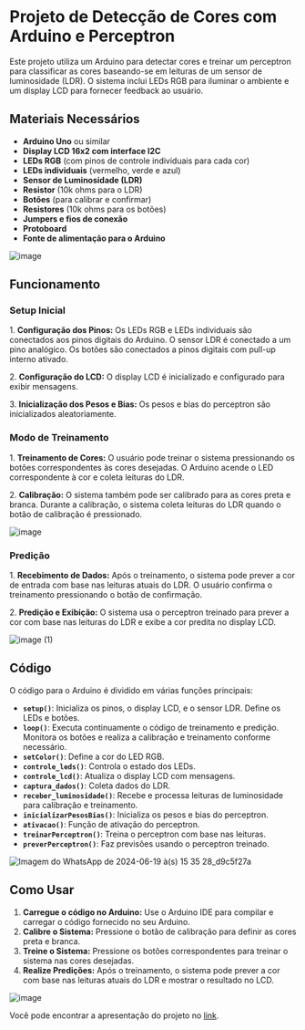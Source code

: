 <h1>Projeto de Detecção de Cores com Arduino e Perceptron</h1>

<p>Este projeto utiliza um Arduino para detectar cores e treinar um perceptron para classificar as cores baseando-se em leituras de um sensor de luminosidade (LDR). O sistema inclui LEDs RGB para iluminar o ambiente e um display LCD para fornecer feedback ao usuário.</p>

<h2>Materiais Necessários</h2>
<ul>
    <li><strong>Arduino Uno</strong> ou similar</li>
    <li><strong>Display LCD 16x2 com interface I2C</strong></li>
    <li><strong>LEDs RGB</strong> (com pinos de controle individuais para cada cor)</li>
    <li><strong>LEDs individuais</strong> (vermelho, verde e azul)</li>
    <li><strong>Sensor de Luminosidade (LDR)</strong></li>
    <li><strong>Resistor</strong> (10k ohms para o LDR)</li>
    <li><strong>Botões</strong> (para calibrar e confirmar)</li>
    <li><strong>Resistores</strong> (10k ohms para os botões)</li>
    <li><strong>Jumpers e fios de conexão</strong></li>
    <li><strong>Protoboard</strong></li>
    <li><strong>Fonte de alimentação para o Arduino</strong></li>
</ul>

![image](https://github.com/user-attachments/assets/de30a223-dace-4df4-b1e6-0023cf8bb7ea)

<h2>Funcionamento</h2>

<h3>Setup Inicial</h3>
<p>1. <strong>Configuração dos Pinos:</strong> Os LEDs RGB e LEDs individuais são conectados aos pinos digitais do Arduino. O sensor LDR é conectado a um pino analógico. Os botões são conectados a pinos digitais com pull-up interno ativado.</p>
<p>2. <strong>Configuração do LCD:</strong> O display LCD é inicializado e configurado para exibir mensagens.</p>
<p>3. <strong>Inicialização dos Pesos e Bias:</strong> Os pesos e bias do perceptron são inicializados aleatoriamente.</p>

<h3>Modo de Treinamento</h3>
<p>1. <strong>Treinamento de Cores:</strong> O usuário pode treinar o sistema pressionando os botões correspondentes às cores desejadas. O Arduino acende o LED correspondente à cor e coleta leituras do LDR.</p>
<p>2. <strong>Calibração:</strong> O sistema também pode ser calibrado para as cores preta e branca. Durante a calibração, o sistema coleta leituras do LDR quando o botão de calibração é pressionado.</p>

![image](https://github.com/user-attachments/assets/f1bcb996-0596-49dc-918f-f79a88706e66)

<h3>Predição</h3>
<p>1. <strong>Recebimento de Dados:</strong> Após o treinamento, o sistema pode prever a cor de entrada com base nas leituras atuais do LDR. O usuário confirma o treinamento pressionando o botão de confirmação.</p>
<p>2. <strong>Predição e Exibição:</strong> O sistema usa o perceptron treinado para prever a cor com base nas leituras do LDR e exibe a cor predita no display LCD.</p>

![image (1)](https://github.com/user-attachments/assets/ddb5fdb4-cf43-478b-a086-e0864a927c6a)

<h2>Código</h2>
<p>O código para o Arduino é dividido em várias funções principais:</p>

<ul>
    <li><strong><code>setup()</code></strong>: Inicializa os pinos, o display LCD, e o sensor LDR. Define os LEDs e botões.</li>
    <li><strong><code>loop()</code></strong>: Executa continuamente o código de treinamento e predição. Monitora os botões e realiza a calibração e treinamento conforme necessário.</li>
    <li><strong><code>setColor()</code></strong>: Define a cor do LED RGB.</li>
    <li><strong><code>controle_leds()</code></strong>: Controla o estado dos LEDs.</li>
    <li><strong><code>controle_lcd()</code></strong>: Atualiza o display LCD com mensagens.</li>
    <li><strong><code>captura_dados()</code></strong>: Coleta dados do LDR.</li>
    <li><strong><code>receber_luminosidade()</code></strong>: Recebe e processa leituras de luminosidade para calibração e treinamento.</li>
    <li><strong><code>inicializarPesosBias()</code></strong>: Inicializa os pesos e bias do perceptron.</li>
    <li><strong><code>ativacao()</code></strong>: Função de ativação do perceptron.</li>
    <li><strong><code>treinarPerceptron()</code></strong>: Treina o perceptron com base nas leituras.</li>
    <li><strong><code>preverPerceptron()</code></strong>: Faz previsões usando o perceptron treinado.</li>
</ul>

![Imagem do WhatsApp de 2024-06-19 à(s) 15 35 28_d9c5f27a](https://github.com/user-attachments/assets/a2fd6a8e-04fa-4d90-b797-c34a9cf219bd)

<h2>Como Usar</h2>
<ol>
    <li><strong>Carregue o código no Arduino:</strong> Use o Arduino IDE para compilar e carregar o código fornecido no seu Arduino.</li>
    <li><strong>Calibre o Sistema:</strong> Pressione o botão de calibração para definir as cores preta e branca.</li>
    <li><strong>Treine o Sistema:</strong> Pressione os botões correspondentes para treinar o sistema nas cores desejadas.</li>
    <li><strong>Realize Predições:</strong> Após o treinamento, o sistema pode prever a cor com base nas leituras atuais do LDR e mostrar o resultado no LCD.</li>
</ol>

![image](https://github.com/user-attachments/assets/09e27930-e370-492d-9e96-addd1eb6b65b)

Você pode encontrar a apresentação do projeto no <a href="https://drive.google.com/drive/u/2/folders/1Qbx11p6LOxqx_xfHMeIbv3NqFVKIwZ-T">link</a>.
